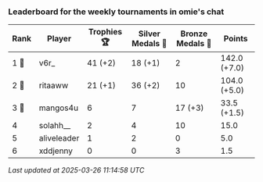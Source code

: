 ### Leaderboard for the weekly tournaments in omie's chat
| Rank | Player | Trophies 🏆 | Silver Medals 🥈 | Bronze Medals 🥉 | Points |
|------|--------|-------------|------------------|------------------|--------|
| 1 🥇 | v6r_ | 41 (+2) | 18 (+1) | 2 | 142.0 (+7.0) |
| 2 🥈 | ritaaww | 21 (+1) | 36 (+2) | 10 | 104.0 (+5.0) |
| 3 🥉 | mangos4u | 6 | 7 | 17 (+3) | 33.5 (+1.5) |
| 4 | solahh__ | 2 | 4 | 10 | 15.0 |
| 5 | aliveleader | 1 | 2 | 0 | 5.0 |
| 6 | xddjenny | 0 | 0 | 3 | 1.5 |

_Last updated at 2025-03-26 11:14:58 UTC_